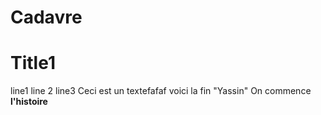 # Cadavre
# Title1
line1
line 2
line3
Ceci est un textefafaf
voici la fin
"Yassin"
On commence **l'histoire**
